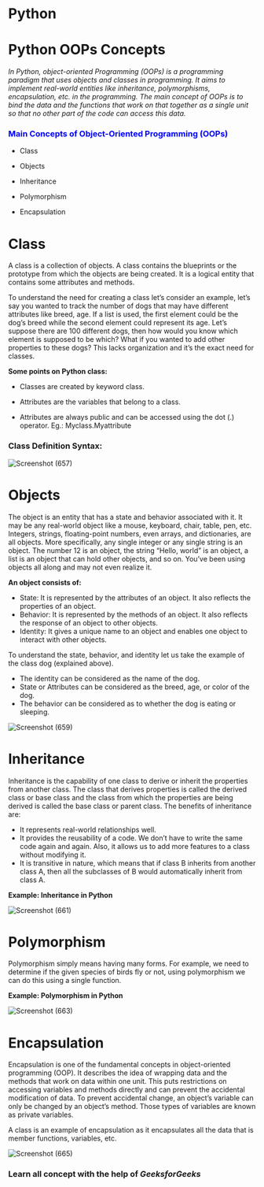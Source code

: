 # Python

<h1>Python OOPs Concepts</h1>

<i>
<p>In Python, object-oriented Programming (OOPs) is a programming paradigm that uses objects and classes in programming. It aims to implement real-world entities like inheritance, polymorphisms, encapsulation, etc. in the programming. The main concept of OOPs is to bind the data and the functions that work on that together as a single unit so that no other part of the code can access this data. 
</i></p>
<!-- </h6> -->

<h3 style=color:blue>Main Concepts of Object-Oriented Programming (OOPs)</h3>

* Class

* Objects

* Inheritance

* Polymorphism

* Encapsulation

<h1>Class</h1> 

<p>A class is a collection of objects. A class contains the blueprints or the prototype from which the objects are being created. It is a logical entity that contains some attributes and methods. 
<p>
To understand the need for creating a class let’s consider an example, let’s say you wanted to track the number of dogs that may have different attributes like breed, age. If a list is used, the first element could be the dog’s breed while the second element could represent its age. Let’s suppose there are 100 different dogs, then how would you know which element is supposed to be which? What if you wanted to add other properties to these dogs? This lacks organization and it’s the exact need for classes. 

**Some points on Python class:**  

* Classes are created by keyword class.

* Attributes are the variables that belong to a class.

* Attributes are always public and can be accessed using the dot (.) operator. Eg.: Myclass.Myattribute

    
<h3>Class Definition Syntax:</h3>

![Screenshot (657)](https://user-images.githubusercontent.com/84759339/136652301-6dc82a0f-2072-494a-beab-4e7cbeb42e38.png)



<h1>Objects</h1>

The object is an entity that has a state and behavior associated with it. It may be any real-world object like a mouse, keyboard, chair, table, pen, etc. Integers, strings, floating-point numbers, even arrays, and dictionaries, are all objects. More specifically, any single integer or any single string is an object. The number 12 is an object, the string “Hello, world” is an object, a list is an object that can hold other objects, and so on. You’ve been using objects all along and may not even realize it.

**An object consists of:**

* State: It is represented by the attributes of an object. It also reflects the properties of an object.
* Behavior: It is represented by the methods of an object. It also reflects the response of an object to other objects.
* Identity: It gives a unique name to an object and enables one object to interact with other objects.

To understand the state, behavior, and identity let us take the example of the class dog (explained above). 

* The identity can be considered as the name of the dog.
* State or Attributes can be considered as the breed, age, or color of the dog.
* The behavior can be considered as to whether the dog is eating or sleeping.

![Screenshot (659)](https://user-images.githubusercontent.com/84759339/136652374-d95131dc-b751-4f69-b4c5-636c42f54ff0.png)


<h1>Inheritance</h1>

<p>Inheritance is the capability of one class to derive or inherit the properties from another class. The class that derives properties is called the derived class or base class and the class from which the properties are being derived is called the base class or parent class. The benefits of inheritance are:

* It represents real-world relationships well.
* It provides the reusability of a code. We don’t have to write the same code again and again. Also, it allows us to add more features to a class without modifying it.
* It is transitive in nature, which means that if class B inherits from another class A, then all the subclasses of B would automatically inherit from class A.

    
**Example: Inheritance in Python**
  
 ![Screenshot (661)](https://user-images.githubusercontent.com/84759339/136652419-9a730192-e0d2-4fa2-b480-f4ba26b8141c.png)

  <h1>Polymorphism</h1>
<p>
Polymorphism simply means having many forms. For example, we need to determine if the given species of birds fly or not, using polymorphism we can do this using a single function.

**Example: Polymorphism in Python**
  
  ![Screenshot (663)](https://user-images.githubusercontent.com/84759339/136652486-c6f0ca03-e103-48cd-824f-4dcb06baa788.png)

<h1>Encapsulation</h1>
<p>Encapsulation is one of the fundamental concepts in object-oriented programming (OOP). It describes the idea of wrapping data and the methods that work on data within one unit. This puts restrictions on accessing variables and methods directly and can prevent the accidental modification of data. To prevent accidental change, an object’s variable can only be changed by an object’s method. Those types of variables are known as private variables.

A class is an example of encapsulation as it encapsulates all the data that is member functions, variables, etc.
  
  ![Screenshot (665)](https://user-images.githubusercontent.com/84759339/136652526-00ddeecd-5e61-4962-9a70-c7a1e6484297.png)
  
 <h3 style=align:right>Learn all concept with the help of <i>GeeksforGeeks</i></h3>

  
